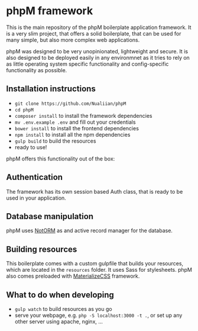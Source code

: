 # phpM framework

This is the main repository of the phpM boilerplate application framework. It is a very slim project, that offers a solid boilerplate, that can be used for many simple, but also more complex web applications.

phpM was designed to be very unopinionated, lightweight and secure. It is also designed to be deployed easily in any environmnet as it tries to rely on as little operating system specific functionality and config-specific functionality as possible.

## Installation instructions
* `git clone https://github.com/Nualiian/phpM`
* `cd phpM`
* `composer install` to install the framework dependencies
* `mv .env.example .env` and fill out your credentials
* `bower install` to install the frontend dependencies
* `npm install` to install all the npm dependencies
* `gulp build` to build the resources
* ready to use!

phpM offers this functionality out of the box:

## Authentication
The framework has its own session based Auth class, that is ready to be used in your application.

## Database manipulation
phpM uses [NotORM](http://www.notorm.com/) as and active record manager for the database.

## Building resources
This boilerplate comes with a custom gulpfile that builds your resources, which are located in the `resources` folder. It uses Sass for stylesheets. phpM also comes preloaded with [MaterializeCSS](http://materializecss.com) framework.

## What to do when developing
* `gulp watch` to build resources as you go
* serve your webpage, e.g. `php -S localhost:3000 -t .`, or set up any other server using apache, nginx, ...
